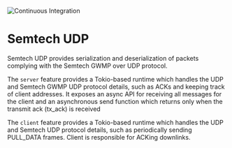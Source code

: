 ![Continuous Integration](https://github.com/helium/semtech-udp/workflows/Continuous%20Integration/badge.svg)

# Semtech UDP

Semtech UDP provides serialization and deserialization of packets complying with the Semtech GWMP over UDP protocol.

The `server` feature provides a Tokio-based runtime which handles the UDP and Semtech GWMP UDP protocol details, such as
ACKs and keeping track of client addresses. It exposes an async API for receiving all messages for the client and an 
asynchronous send function which returns only when the transmit ack (tx_ack) is received

The `client` feature provides a Tokio-based runtime which handles the UDP and Semtech UDP protocol details, such as
periodically sending PULL_DATA frames. Client is responsible for ACKing downlinks.
